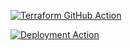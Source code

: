 [![Terraform GitHub Action](https://github.com/engaging-finches/finches-tf/actions/workflows/tf.yaml/badge.svg)](https://github.com/engaging-finches/finches-tf/actions/workflows/tf.yaml)

[![Deployment Action](https://github.com/engaging-finches/finches-tf/actions/workflows/deployment.yaml/badge.svg)](https://github.com/engaging-finches/finches-tf/actions/workflows/deployment.yaml)